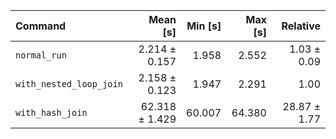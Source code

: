 | Command | Mean [s] | Min [s] | Max [s] | Relative |
|:---|---:|---:|---:|---:|
| `normal_run` | 2.214 ± 0.157 | 1.958 | 2.552 | 1.03 ± 0.09 |
| `with_nested_loop_join` | 2.158 ± 0.123 | 1.947 | 2.291 | 1.00 |
| `with_hash_join` | 62.318 ± 1.429 | 60.007 | 64.380 | 28.87 ± 1.77 |
